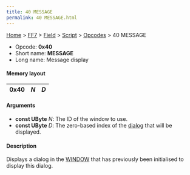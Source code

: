 ```yaml
---
title: 40 MESSAGE
permalink: 40 MESSAGE.html
---
```


[Home](../../../../Main%20Page.md) > [FF7](../../../../FF7.md) > [Field](../../../Field.md) > [Script](../../Script.md) > [Opcodes](../Opcodes.md) > 40 MESSAGE

-   Opcode: **0x40**
-   Short name: **MESSAGE**
-   Long name: Message display

#### Memory layout

| 0x40 | *N* | *D* |
|------|-----|-----|

#### Arguments

-   **const UByte** *N*: The ID of the window to use.
-   **const UByte** *D*: The zero-based index of the [dialog][] that
    will be displayed.

#### Description

Displays a dialog in the [WINDOW][] that has previously been initialised
to display this dialog.

  [dialog]: ../../Script.md "wikilink"
  [WINDOW]: 50%20WINDOW.md "wikilink"
